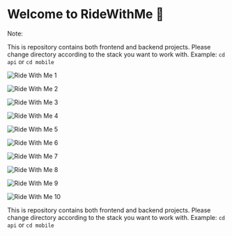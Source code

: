 # Welcome to RideWithMe 👋

Note:

This is repository contains both frontend and backend projects.
Please change directory according to the stack you want to work with.
Example: `cd api` or `cd mobile`

![Ride With Me 1](/mobile/assets/images/ridewithme1.PNG)

![Ride With Me 2](/mobile/assets/images/ridewithme2.PNG)

![Ride With Me 3](/mobile/assets/images/ridewithme3.PNG)

![Ride With Me 4](/mobile/assets/images/ridewithme4.PNG)

![Ride With Me 5](/mobile/assets/images/ridewithme5.PNG)

![Ride With Me 6](/mobile/assets/images/ridewithme6.PNG)

![Ride With Me 7](/mobile/assets/images/ridewithme7.PNG)

![Ride With Me 8](/mobile/assets/images/ridewithme8.PNG)

![Ride With Me 9](/mobile/assets/images/ridewithme9.PNG)

![Ride With Me 10](/mobile/assets/images/ridewithme10.PNG)

This is repository contains both frontend and backend projects.
Please change directory according to the stack you want to work with.
Example: `cd api` or `cd mobile`
